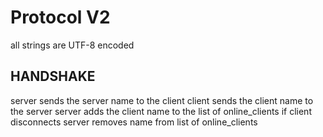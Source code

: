 # Protocol V2
all strings are UTF-8 encoded
## HANDSHAKE
server sends the server name to the client
client sends the client name to the server
server adds the client name to the list of online_clients
if client disconnects server removes name from list of online_clients